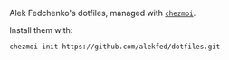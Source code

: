 Alek Fedchenko's dotfiles, managed with [`chezmoi`](https://github.com/twpayne/chezmoi).

Install them with:

    chezmoi init https://github.com/alekfed/dotfiles.git
